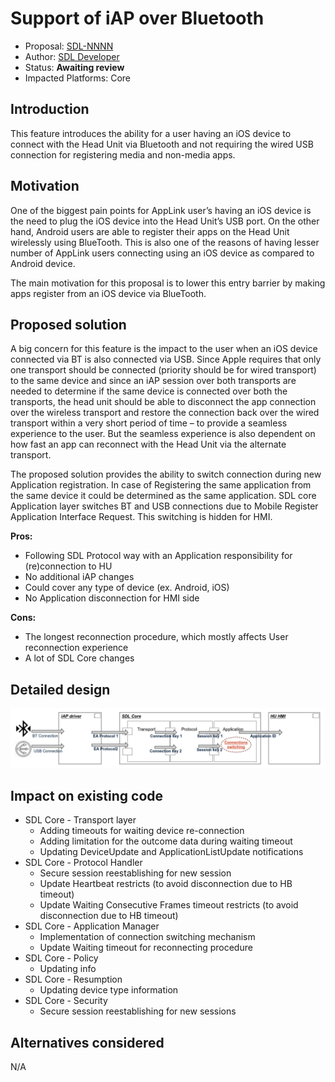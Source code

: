 ﻿# Support of iAP over Bluetooth

* Proposal: [SDL-NNNN](NNNN-iap-over-bluetooth.md)
* Author: [SDL Developer](https://github.com/smartdevicelink/)
* Status: **Awaiting review**
* Impacted Platforms: Core

## Introduction

This feature introduces the ability for a user having an iOS device to connect with the Head Unit via Bluetooth and not requiring the wired USB connection for registering media and non-media apps.

## Motivation

One of the biggest pain points for AppLink user’s having an iOS device is the need to plug the iOS device into the Head Unit’s USB port. On the other hand, Android users are able to register their apps on the Head Unit wirelessly using BlueTooth. This is also one of the reasons of having lesser number of AppLink users connecting using an iOS device as compared to Android device.
    
The main motivation for this proposal is to lower this entry barrier by making apps register from an iOS device via BlueTooth.

## Proposed solution

A big concern for this feature is the impact to the user when an iOS device connected via BT is also connected via USB. Since Apple requires that only one transport should be connected (priority should be for wired transport) to the same device and since an iAP session over both transports are needed to determine if the same device is connected over both the transports, the head unit should be able to disconnect the app connection over the wireless transport and restore the connection back over the wired transport within a very short period of time – to provide a seamless experience to the user. But the seamless experience is also dependent on how fast an app can reconnect with the Head Unit via the alternate transport.
  
The proposed solution provides the ability to switch connection during new Application registration. In case of Registering the same application from the same device it could be determined as the same application. SDL core Application layer switches BT and USB connections due to Mobile Register Application Interface Request. This switching is hidden for HMI.
  
**Pros:**
  
* Following SDL Protocol way with an Application responsibility for (re)connection to HU
* No additional iAP changes
* Could cover any type of device (ex. Android, iOS)
* No Application disconnection for HMI side
  
**Cons:**
  
* The longest reconnection procedure, which mostly affects User reconnection experience
* A lot of SDL Core changes
  
## Detailed design

![High Level Design](./assets/iap-over-bluetooth/iap-over-bluetooth-hld.png)

## Impact on existing code

* SDL Core - Transport layer
  * Adding timeouts for waiting device re-connection
  * Adding limitation for the outcome data during waiting timeout
  * Updating DeviceUpdate and ApplicationListUpdate notifications
* SDL Core - Protocol Handler
  * Secure session reestablishing for new session
  * Update Heartbeat restricts (to avoid disconnection due to HB timeout)
  * Update Waiting Consecutive Frames timeout restricts (to avoid disconnection due to HB timeout)
* SDL Core - Application Manager
  * Implementation of connection switching mechanism
  * Update Waiting timeout for reconnecting procedure
* SDL Core - Policy
  * Updating info
* SDL Core - Resumption
  * Updating device type information
* SDL Core - Security
  * Secure session reestablishing for new sessions

## Alternatives considered

N/A
